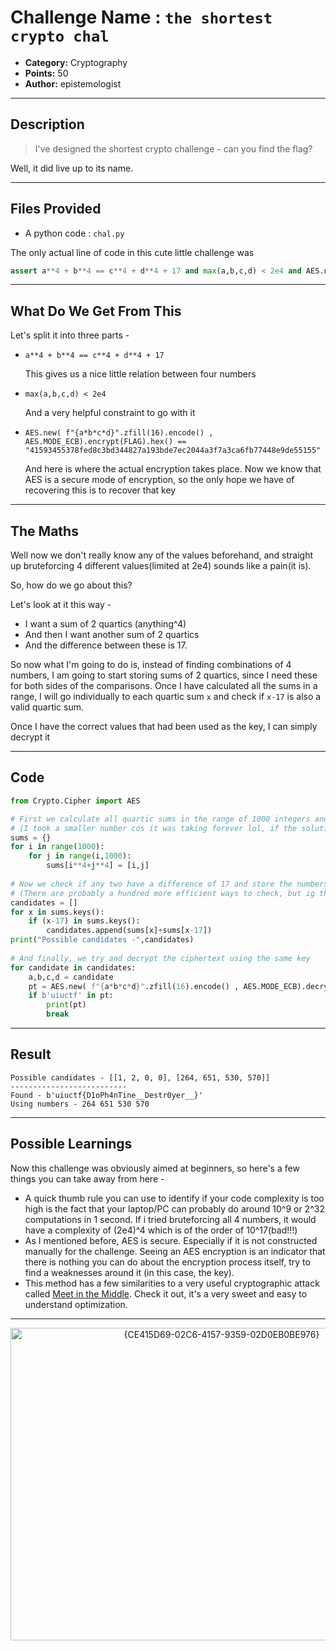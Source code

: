 # Challenge Name : `the shortest crypto chal`

- **Category:** Cryptography
- **Points:** 50  
- **Author:** epistemologist

---

##  Description

> I've designed the shortest crypto challenge - can you find the flag?

Well, it did live up to its name.

---

## Files Provided

- A python code : `chal.py`

The only actual line of code in this cute little challenge was 
```python
assert a**4 + b**4 == c**4 + d**4 + 17 and max(a,b,c,d) < 2e4 and AES.new( f"{a*b*c*d}".zfill(16).encode() , AES.MODE_ECB).encrypt(FLAG).hex() == "41593455378fed8c3bd344827a193bde7ec2044a3f7a3ca6fb77448e9de55155"
```

---

## What Do We Get From This

Let's split it into three parts - 

- ```a**4 + b**4 == c**4 + d**4 + 17``` 

    This gives us a nice little relation between four numbers

- ```max(a,b,c,d) < 2e4``` 

    And a very helpful constraint to go with it

- ```AES.new( f"{a*b*c*d}".zfill(16).encode() , AES.MODE_ECB).encrypt(FLAG).hex() == "41593455378fed8c3bd344827a193bde7ec2044a3f7a3ca6fb77448e9de55155"``` 

    And here is where the actual encryption takes place. Now we know that AES is a secure mode of encryption, so the only hope we have of recovering this is to recover that key

--- 

## The Maths
Well now we don't really know any of the values beforehand, and straight up bruteforcing 4 different values(limited at 2e4) sounds like a pain(it is).

So, how do we go about this?

Let's look at it this way -
- I want a sum of 2 quartics (anything^4)
- And then I want another sum of 2 quartics
- And the difference between these is 17.

So now what I'm going to do is, instead of finding combinations of 4 numbers, I am going to start storing sums of 2 quartics, since I need these for both sides of the comparisons. Once I have calculated all the sums in a range, I will go individually to each quartic sum `x` and check if `x-17` is also a valid quartic sum.

Once I have the correct values that had been used as the key, I can simply decrypt it

---

## Code

```python
from Crypto.Cipher import AES

# First we calculate all quartic sums in the range of 1000 integers and the corresponding numbers used for it
# (I took a smaller number cos it was taking forever lol, if the solution did not fall in this range, it would take a few minutes at worst)
sums = {}
for i in range(1000):
    for j in range(i,1000):
        sums[i**4+j**4] = [i,j]
                
# Now we check if any two have a difference of 17 and store the numbers responsible in my candidates list
# (There are probably a hundred more efficient ways to check, but ig the range is small enough for the complexity gods to forgive my sins on this one)
candidates = []
for x in sums.keys():
    if (x-17) in sums.keys():
        candidates.append(sums[x]+sums[x-17])
print("Possible candidates -",candidates) 
       
# And finally, we try and decrypt the ciphertext using the same key
for candidate in candidates:
    a,b,c,d = candidate
    pt = AES.new( f"{a*b*c*d}".zfill(16).encode() , AES.MODE_ECB).decrypt(bytes.fromhex("41593455378fed8c3bd344827a193bde7ec2044a3f7a3ca6fb77448e9de55155"))
    if b'uiuctf' in pt:
        print(pt)
        break
```

---

## Result

```
Possible candidates - [[1, 2, 0, 0], [264, 651, 530, 570]]
--------------------------
Found - b'uiuctf{D1oPh4nTine__Destr0yer__}'
Using numbers - 264 651 530 570
```

---

## Possible Learnings

Now this challenge was obviously aimed at beginners, so here's a few things you can take away from here - 
- A quick thumb rule you can use to identify if your code complexity is too high is the fact that your laptop/PC can probably do around 10^9 or 2^32 computations in 1 second. If i tried bruteforcing all 4 numbers, it would have a complexity of (2e4)^4 which is of the order of 10^17(bad!!!)
- As I mentioned before, AES is secure. Especially if it is not constructed manually for the challenge. Seeing an AES encryption is an indicator that there is nothing you can do about the encryption process itself, try to find a weaknesses around it (in this case, the key).
- This method has a few similarities to a very useful cryptographic attack called [Meet in the Middle](https://www.baeldung.com/cs/security-meet-in-the-middle-attack). Check it out, it's a very sweet and easy to understand optimization.


---

<p align="center"> <img width="660" height="500" alt="{CE415D69-02C6-4157-9359-02D0EB0BE976}" src="https://github.com/user-attachments/assets/475e1c8b-a08f-4bc3-8a96-60db7f6a5ec6" /> </p>

